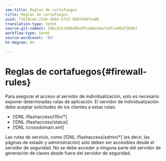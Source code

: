 ```yaml
---
seo-title: Reglas de cortafuegos
title: Reglas de cortafuegos
uuid: f1629ceb-22de-4bb5-b73f-9b874d97ea8b
translation-type: tm+mt
source-git-commit: 29bc8323460d9be0fce66cbea7c6fce46df20d61
workflow-type: tm+mt
source-wordcount: '63'
ht-degree: 0%

---
```



# Reglas de cortafuegos{#firewall-rules}

Para asegurar el acceso al servidor de individualización, solo es necesario exponer determinadas rutas de aplicación. El servidor de individualización debe aceptar solicitudes de los clientes a estas rutas:

* [!DNL /flashaccess/i15n/*]
* [!DNL /flashaccess/status]
* [!DNL /crossdomain.xml]

Las rutas de servicio, como [!DNL /flashaccess/admin/*] (es decir, las páginas de estado y administración) sólo deben ser accesibles desde el servidor de seguridad. No se debe acceder a ninguna parte del servidor de generación de claves desde fuera del servidor de seguridad.
